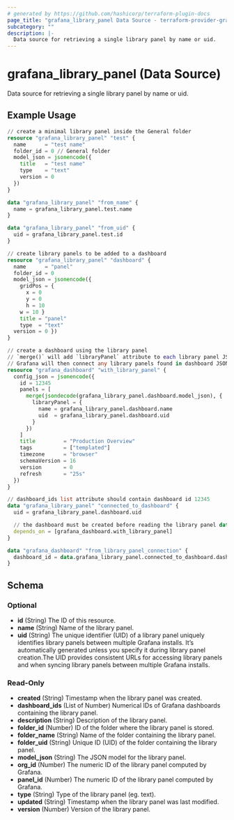 ```yaml
---
# generated by https://github.com/hashicorp/terraform-plugin-docs
page_title: "grafana_library_panel Data Source - terraform-provider-grafana"
subcategory: ""
description: |-
  Data source for retrieving a single library panel by name or uid.
---
```


# grafana_library_panel (Data Source)

Data source for retrieving a single library panel by name or uid.

## Example Usage

```terraform
// create a minimal library panel inside the General folder
resource "grafana_library_panel" "test" {
  name      = "test name"
  folder_id = 0 // General folder
  model_json = jsonencode({
    title   = "test name"
    type    = "text"
    version = 0
  })
}

data "grafana_library_panel" "from_name" {
  name = grafana_library_panel.test.name
}

data "grafana_library_panel" "from_uid" {
  uid = grafana_library_panel.test.id
}

// create library panels to be added to a dashboard
resource "grafana_library_panel" "dashboard" {
  name      = "panel"
  folder_id = 0
  model_json = jsonencode({
    gridPos = {
      x = 0
      y = 0
      h = 10
    w = 10 }
    title = "panel"
    type  = "text"
  version = 0 })
}

// create a dashboard using the library panel
// `merge()` will add `libraryPanel` attribute to each library panel JSON
// Grafana will then connect any library panels found in dashboard JSON
resource "grafana_dashboard" "with_library_panel" {
  config_json = jsonencode({
    id = 12345
    panels = [
      merge(jsondecode(grafana_library_panel.dashboard.model_json), {
        libraryPanel = {
          name = grafana_library_panel.dashboard.name
          uid  = grafana_library_panel.dashboard.uid
        }
      })
    ]
    title         = "Production Overview"
    tags          = ["templated"]
    timezone      = "browser"
    schemaVersion = 16
    version       = 0
    refresh       = "25s"
  })
}

// dashboard_ids list attribute should contain dashboard id 12345
data "grafana_library_panel" "connected_to_dashboard" {
  uid = grafana_library_panel.dashboard.uid

  // the dashboard must be created before reading the library panel data
  depends_on = [grafana_dashboard.with_library_panel]
}

data "grafana_dashboard" "from_library_panel_connection" {
  dashboard_id = data.grafana_library_panel.connected_to_dashboard.dashboard_ids[0]
}
```

<!-- schema generated by tfplugindocs -->
## Schema

### Optional

- **id** (String) The ID of this resource.
- **name** (String) Name of the library panel.
- **uid** (String) The unique identifier (UID) of a library panel uniquely identifies library panels between multiple Grafana installs. It’s automatically generated unless you specify it during library panel creation.The UID provides consistent URLs for accessing library panels and when syncing library panels between multiple Grafana installs.

### Read-Only

- **created** (String) Timestamp when the library panel was created.
- **dashboard_ids** (List of Number) Numerical IDs of Grafana dashboards containing the library panel.
- **description** (String) Description of the library panel.
- **folder_id** (Number) ID of the folder where the library panel is stored.
- **folder_name** (String) Name of the folder containing the library panel.
- **folder_uid** (String) Unique ID (UID) of the folder containing the library panel.
- **model_json** (String) The JSON model for the library panel.
- **org_id** (Number) The numeric ID of the library panel computed by Grafana.
- **panel_id** (Number) The numeric ID of the library panel computed by Grafana.
- **type** (String) Type of the library panel (eg. text).
- **updated** (String) Timestamp when the library panel was last modified.
- **version** (Number) Version of the library panel.


